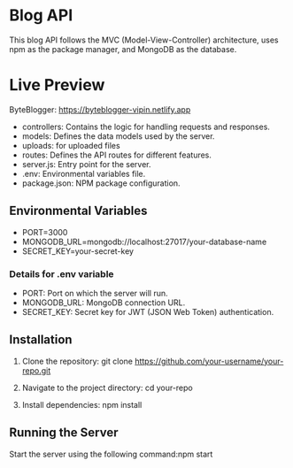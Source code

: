 # Blog API

This blog API follows the MVC (Model-View-Controller) architecture, uses npm as the package manager, and MongoDB as the database.

# Live Preview

ByteBlogger: https://byteblogger-vipin.netlify.app

- controllers: Contains the logic for handling requests and responses.
- models: Defines the data models used by the server.
- uploads: for uploaded files
- routes: Defines the API routes for different features.
- server.js: Entry point for the server.
- .env: Environmental variables file.
- package.json: NPM package configuration.

## Environmental Variables

- PORT=3000
- MONGODB_URL=mongodb://localhost:27017/your-database-name
- SECRET_KEY=your-secret-key

### Details for .env variable

- PORT: Port on which the server will run.
- MONGODB_URL: MongoDB connection URL.
- SECRET_KEY: Secret key for JWT (JSON Web Token) authentication.

## Installation

1. Clone the repository:
   git clone https://github.com/your-username/your-repo.git

2. Navigate to the project directory:
   cd your-repo

3. Install dependencies:
   npm install

## Running the Server

Start the server using the following command:npm start
